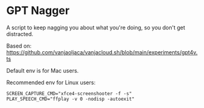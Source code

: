 # GPT Nagger

A script to keep nagging you about what you're doing, so you don't get distracted.

Based on: https://github.com/vanjaoljaca/vanjacloud.sh/blob/main/experiments/gpt4v.ts

Default env is for Mac users.

Recommended env for Linux users:

```
SCREEN_CAPTURE_CMD="xfce4-screenshooter -f -s"
PLAY_SPEECH_CMD="ffplay -v 0 -nodisp -autoexit"
```
